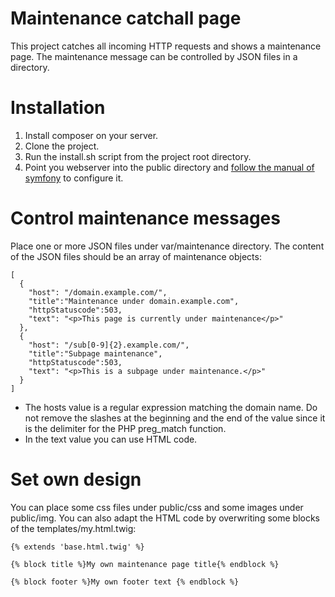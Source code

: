 Maintenance catchall page
=========================

This project catches all incoming HTTP requests and shows a maintenance page. The maintenance message can be controlled
by JSON files in a directory.

# Installation

1. Install composer on your server.
2. Clone the project.
3. Run the install.sh script from the project root directory.
4. Point you webserver into the public directory
   and [follow the manual of symfony](https://symfony.com/doc/current/setup/web_server_configuration.html) to configure
   it.

# Control maintenance messages

Place one or more JSON files under var/maintenance directory. The content of the JSON files should be an array of
maintenance objects:

```
[
  {
    "host": "/domain.example.com/",
    "title":"Maintenance under domain.example.com",
    "httpStatuscode":503,
    "text": "<p>This page is currently under maintenance</p>"
  },
  {
    "host": "/sub[0-9]{2}.example.com/",
    "title":"Subpage maintenance",
    "httpStatuscode":503,
    "text": "<p>This is a subpage under maintenance.</p>"
  }
]
```

- The hosts value is a regular expression matching the domain name. Do not remove the slashes at the beginning and the
  end of the value since it is the delimiter for the PHP preg_match function.
- In the text value you can use HTML code.

# Set own design

You can place some css files under public/css and some images under public/img. You can also adapt the HTML code by
overwriting some blocks of the templates/my.html.twig:

```
{% extends 'base.html.twig' %}

{% block title %}My own maintenance page title{% endblock %}

{% block footer %}My own footer text {% endblock %}
```